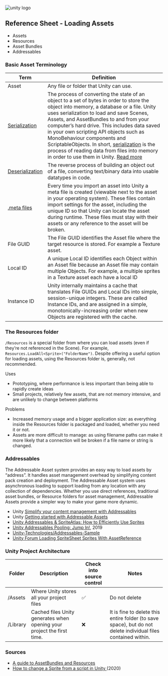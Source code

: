 

![unity logo](images/unity-logo-293w.png)

## Reference Sheet - Loading Assets

- Assets
- Resources
- Asset Bundles
- Addressables




### Basic Asset Terminology

Term | Definition
--- | ---
Asset | Any file or folder that Unity can use.
[Serialization](https://docs.unity3d.com/Manual/script-Serialization.html) | The process of converting the state of an object to a set of bytes in order to store the object into memory, a database or a file. Unity uses serialization to load and save Scenes, Assets, and AssetBundles to and from your computer’s hard drive. This includes data saved in your own scripting API objects such as MonoBehaviour components and ScriptableObjects. In short, [serialization](https://docs.unity3d.com/Manual/script-Serialization-BuiltInUse.html) is the process of reading data from files into memory in order to use them in Unity. [Read more](https://sometimesicode.wordpress.com/2015/04/11/unity-serialization-part-1-how-it-works-and-examples/)
[Deserialization](https://www.gamasutra.com/blogs/VivekTank/20180731/323248/Introduction_to_Unity_Serialization_and_Game_Data.php) | The reverse process of building an object out of a file, converting text/binary data into usable datatypes in code.
[.meta files](https://docs.unity3d.com/Manual/BehindtheScenes.html) | Every time you import an asset into Unity a meta file is created (viewable next to the asset in your operating system). These files contain import settings for the asset, including the unique ID so that Unity can locate the asset during runtime. These files must stay with their assets or any reference to the asset will be broken.
File GUID | The File GUID identifies the Asset file where the target resource is stored. For example a Texture asset.
Local ID | A unique Local ID identifies each Object within an Asset file because an Asset file may contain multiple Objects. For example, a multiple sprites in a Texture asset each have a local ID
Instance ID | Unity internally maintains a cache that translates File GUIDs and Local IDs into simple, session-unique integers. These are called Instance IDs, and are assigned in a simple, monotonically-increasing order when new Objects are registered with the cache.




### The Resources folder

`/Resources` is a special folder from where you can load assets (even if they’re not referenced in the Scene). For example, `Resources.LoadAll<Sprite>("FolderName")`. Despite offering a useful option for loading assets, using the Resources folder is, generally, not recommended.

Uses
- Prototyping, where performance is less important than being able to rapidly create ideas
- Small projects, relatively few assets, that are not memory intensive, and are unlikely to change between platforms

Problems
- Increased memory usage and a bigger application size: as everything inside the Resources folder is packaged and loaded, whether you need it or not.
- Assets are more difficult to manage: as using filename paths can make it more likely that a connection will be broken if a file name or string is changed.



### Addressables

The Addressable Asset system provides an easy way to load assets by “address”. It handles asset management overhead by simplifying content pack creation and deployment. The Addressable Asset system uses asynchronous loading to support loading from any location with any collection of dependencies. Whether you use direct references, traditional asset bundles, or Resource folders for asset management, Addressable Assets provide a simpler way to make your game more dynamic.

- Unity [Simplify your content management with Addressables](https://unity.com/how-to/simplify-your-content-management-addressables)
- Unity [Getting started with Addressable Assets](https://docs.unity3d.com/Packages/com.unity.addressables@0.4/manual/AddressableAssetsGettingStarted.html)
- [Unity Addressables & SpriteAtlas: How to Efficiently Use Sprites](https://thegamedev.guru/unity-addressables/spriteatlas-save-memory/)
- [Unity Addressables Pooling: Jump In!](https://www.gamasutra.com/blogs/RubenTorresBonet/20191104/353294/Unity_Addressables_Pooling_Jump_In.php), 2019
- [Unity-Technologies/Addressables-Sample](https://github.com/Unity-Technologies/Addressables-Sample)
- [Unity Forum Loading SpriteSheet Sprites With AssetReference](https://forum.unity.com/threads/loading-spritesheet-sprites-with-assetreference.548155/)





### Unity Project Architecture

Folder | Description | Check into source control | Notes
--- | --- | --- | ---
/Assets | Where Unity stores all your project files | ✅ | Do not delete
/Library | Cached files Unity generates when opening your project the first time. | ❌  | It is fine to delete this entire folder (to save space), but do not delete individual files contained within.


### Sources
* [A guide to AssetBundles and Resources](https://unity3d.com/learn/tutorials/topics/best-practices/guide-assetbundles-and-resources)
* [How to change a Sprite from a script in Unity ](https://gamedevbeginner.com/how-to-change-a-sprite-from-a-script-in-unity-with-examples/) (2020)
